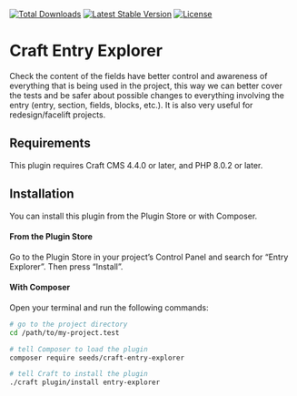 [![Total Downloads](https://poser.pugx.org/99x/craft-entry-explorer/downloads)](https://packagist.org/packages/99x/craft-entry-explorer)
[![Latest Stable Version](https://poser.pugx.org/99x/craft-entry-explorer/v/stable)](https://packagist.org/packages/99x/craft-entry-explorer)
[![License](https://poser.pugx.org/99x/craft-entry-explorer/license)](https://packagist.org/packages/99x/craft-entry-explorer)

# Craft Entry Explorer

Check the content of the fields have better control and awareness of everything that is being used in the project, this way we can better cover the tests and be safer about possible changes to everything involving the entry (entry, section, fields, blocks, etc.). It is also very useful for redesign/facelift projects.

## Requirements

This plugin requires Craft CMS 4.4.0 or later, and PHP 8.0.2 or later.

## Installation

You can install this plugin from the Plugin Store or with Composer.

#### From the Plugin Store

Go to the Plugin Store in your project’s Control Panel and search for “Entry Explorer”. Then press “Install”.

#### With Composer

Open your terminal and run the following commands:

```bash
# go to the project directory
cd /path/to/my-project.test

# tell Composer to load the plugin
composer require seeds/craft-entry-explorer

# tell Craft to install the plugin
./craft plugin/install entry-explorer
```

